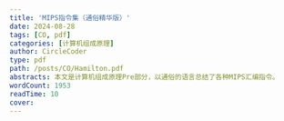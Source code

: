 ```yaml
---
title: 'MIPS指令集（通俗精华版）'
date: 2024-08-28
tags: [CO, pdf]
categories: [计算机组成原理]
author: CircleCoder
type: pdf
path: /posts/CO/Hamilton.pdf
abstracts: 本文是计算机组成原理Pre部分，以通俗的语言总结了各种MIPS汇编指令。
wordCount: 1953
readTime: 10
cover:
---
```

